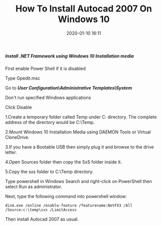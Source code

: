 ﻿---
title: How To Install Autocad 2007 On Windows 10
date: 2020-01-10 16:11
---

##### Install .NET Framework using Windows 10 Installation media

First enable Power Shell if it is disabled

Type Gpedit.msc

Go to ***User Configuration\Administrative Templates\System***

Don't run specified Windows applications

Click Disable

1.Create a temporary folder called Temp under C: directory. The complete address of the directory would be C:\Temp.

2.Mount Windows 10 Installation Media using DAEMON Tools or Virtual CloneDrive.

3.If you have a Bootable USB then simply plug it and browse to the drive letter.

4.Open Sources folder then copy the SxS folder inside it.

5.Copy the sxs folder to C:\Temp directory.

Type powershell in Windows Search and right-click on PowerShell then select Run as administrator.

Next, type the following command into powershell window:
```
dism.exe /online /enable-feature /featurename:NetFX3 /All /Source:c:\temp\sxs /LimitAccess
```

Then install Autocad 2007 as usual.